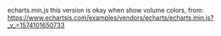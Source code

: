 echarts.min.js this version is okay when show volume colors, from: https://www.echartsjs.com/examples/vendors/echarts/echarts.min.js?_v_=1574101650733